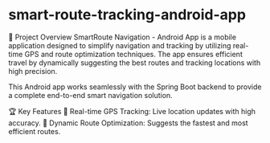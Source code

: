 # smart-route-tracking-android-app

🚀 Project Overview
SmartRoute Navigation - Android App is a mobile application designed to simplify navigation and tracking by utilizing real-time GPS and route optimization techniques. The app ensures efficient travel by dynamically suggesting the best routes and tracking locations with high precision.

This Android app works seamlessly with the Spring Boot backend to provide a complete end-to-end smart navigation solution.

🏆 Key Features
📍 Real-time GPS Tracking: Live location updates with high accuracy.
🚦 Dynamic Route Optimization: Suggests the fastest and most efficient routes.
